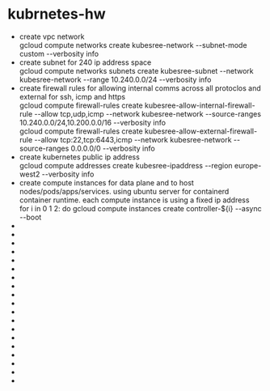 # kubrnetes-hw
<ul>
    <li>
        create vpc network <br/>
        gcloud compute networks create kubesree-network --subnet-mode custom --verbosity info
    </li>
    <li>
        create subnet for 240 ip address space <br/>
        gcloud compute networks subnets create kubesree-subnet --network kubesree-network --range 10.240.0.0/24 --verbosity info
    </li>
    <li>
        create firewall rules for allowing internal comms across all protoclos and external for ssh, icmp and https <br/>
        gcloud compute firewall-rules create kubesree-allow-internal-firewall-rule --allow tcp,udp,icmp --network kubesree-network --source-ranges 10.240.0.0/24,10.200.0.0/16 --verbosity info <br/>
        gcloud compute firewall-rules create kubesree-allow-external-firewall-rule --allow tcp:22,tcp:6443,icmp --network kubesree-network --source-ranges 0.0.0.0/0 --verbosity info <br/>
    </li>
    <li>
        create kubernetes public ip address <br/>
        gcloud compute addresses create kubesree-ipaddress --region europe-west2 --verbosity info
    </li>
    <li>
        create compute instances for data plane and to host nodes/pods/apps/services. using ubuntu server for containerd container runtime. each compute instance is using a fixed ip address <br/>
        for i in 0 1 2: do
            gcloud compute instances create controller-${i} --async --boot
    </li>
    <li></li>
    <li></li>
    <li></li>
    <li></li>
    <li></li>
    <li></li>
    <li></li>
    <li></li>
    <li></li>
    <li></li>
    <li></li>
    <li></li>
    <li></li>
    <li></li>
    <li></li>
    <li></li>
    <li></li>
    <li></li>
    <li></li>
</ul>
